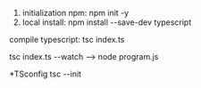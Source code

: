 1. initialization npm: npm init -y
2. local install:  npm install --save-dev typescript

compile typescript:
tsc index.ts

tsc index.ts --watch --> node program.js

*TSconfig
tsc --init